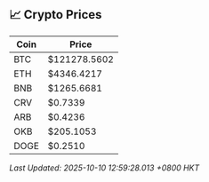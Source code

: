 ## 📈 Crypto Prices

| Coin | Price |
| ---- | ----- |
| BTC | $121278.5602 |
| ETH | $4346.4217 |
| BNB | $1265.6681 |
| CRV | $0.7339 |
| ARB | $0.4236 |
| OKB | $205.1053 |
| DOGE | $0.2510 |

_Last Updated: 2025-10-10 12:59:28.013 +0800 HKT_